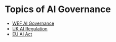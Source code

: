 # Topics of AI Governance

- [WEF AI Governance](https://initiatives.weforum.org/ai-governance-alliance/home)
- [UK AI Regulation](https://www.gov.uk/government/publications/ai-regulation-a-pro-innovation-approach)
- [EU AI Act](https://www.europarl.europa.eu/RegData/etudes/BRIE/2021/698792/EPRS_BRI(2021)698792_EN.pdf)
